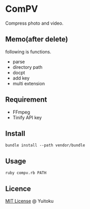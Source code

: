 # ComPV
Compress photo and video.

## Memo(after delete)
following is functions.
- parse
- directory path
- docpt
- add key
- multi extension

## Requirement
- FFmpeg
- Tinify API key

## Install
```
bundle install --path vendor/bundle
```

## Usage
```
ruby compv.rb PATH
```

## Licence
[MIT License](https://github.com/yuitoku/compv/blob/master/LICENSE.txt) @ Yuitoku
